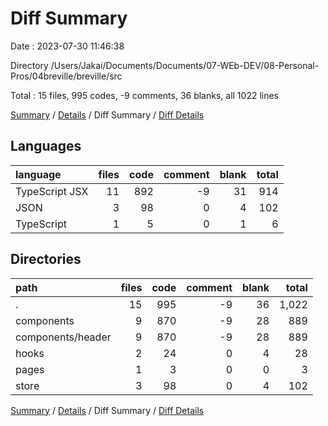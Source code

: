 # Diff Summary

Date : 2023-07-30 11:46:38

Directory /Users/Jakai/Documents/Documents/07-WEb-DEV/08-Personal-Pros/04breville/breville/src

Total : 15 files,  995 codes, -9 comments, 36 blanks, all 1022 lines

[Summary](results.md) / [Details](details.md) / Diff Summary / [Diff Details](diff-details.md)

## Languages
| language | files | code | comment | blank | total |
| :--- | ---: | ---: | ---: | ---: | ---: |
| TypeScript JSX | 11 | 892 | -9 | 31 | 914 |
| JSON | 3 | 98 | 0 | 4 | 102 |
| TypeScript | 1 | 5 | 0 | 1 | 6 |

## Directories
| path | files | code | comment | blank | total |
| :--- | ---: | ---: | ---: | ---: | ---: |
| . | 15 | 995 | -9 | 36 | 1,022 |
| components | 9 | 870 | -9 | 28 | 889 |
| components/header | 9 | 870 | -9 | 28 | 889 |
| hooks | 2 | 24 | 0 | 4 | 28 |
| pages | 1 | 3 | 0 | 0 | 3 |
| store | 3 | 98 | 0 | 4 | 102 |

[Summary](results.md) / [Details](details.md) / Diff Summary / [Diff Details](diff-details.md)